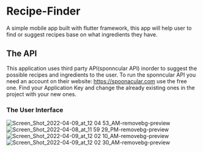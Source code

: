 # Recipe-Finder
A simple mobile app built with flutter framework, this app will help user to find or suggest recipes base on what ingredients they have.

## The API

This application uses third party API(sponncular API) inorder to suggest the possible recipes and ingredients to the user. To run the sponncular API you need an account on their website: https://spoonacular.com use the free one. Find your Application Key and change the already existing ones in the project with your new ones.

### The User Interface

![Screen_Shot_2022-04-09_at_12 04 53_AM-removebg-preview](https://user-images.githubusercontent.com/55832656/162480729-97fe15db-915b-461a-9b2e-3f862b938629.png)
![Screen_Shot_2022-04-08_at_11 59 29_PM-removebg-preview](https://user-images.githubusercontent.com/55832656/162480757-626c3f4d-5005-43b4-b767-0834e5b8e13a.png)
![Screen_Shot_2022-04-09_at_12 02 10_AM-removebg-preview](https://user-images.githubusercontent.com/55832656/162480768-f5602696-cb76-424a-b3e2-4dae5747da82.png)
![Screen_Shot_2022-04-09_at_12 02 30_AM-removebg-preview](https://user-images.githubusercontent.com/55832656/162480779-695ab44b-1464-454f-ab3c-f22ebd479a7f.png)
